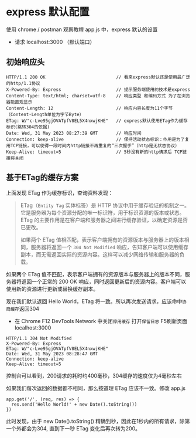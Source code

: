 # express 默认配置
使用 chrome / postman 观察教程 app.js 中，express 默认的设置
- 请求 localhost:3000 （默认端口）

## 初始响应头
```
HTTP/1.1 200 OK                           // 看来express默认还是使用最广泛的http/1.1协议 
X-Powered-By: Express                     // 提示服务端使用的技术是express
Content-Type: text/html; charset=utf-8    // 响应类型 和编码方式 为了在浏览器能直观显示
Content-Length: 12                        // 响应内容长度为11个字节（Content-Length单位为字节Byte）
ETag: W/"c-Lve95gjOVATpfV8EL5X4nxwjKHE"   // express默认使用ETag作为缓存标识(跳转304的依据)
Date: Wed, 31 May 2023 08:27:39 GMT       // 响应时间
Connection: keep-alive                    // 保持活动状态标识：作用是为了复用TCP链接，可以使得一段时间内http链接不再重复的“三次握手”（http是无状态协议）
Keep-Alive: timeout=5                     // 5秒没有新的http请求后 TCP链接将关闭
```

## 基于ETag的缓存方案
上面发现 ETag 作为缓存标识，查询资料发现：
> ETag（`Entity Tag` 实体标签）是 HTTP 协议中用于缓存验证的机制之一。它是服务器为每个资源分配的唯一标识符，用于标识资源的版本或状态。ETag 的主要作用是在客户端和服务器之间进行缓存验证，以确定资源是否已更改。
>
> 如果两个 ETag 值相匹配，表示客户端拥有的资源版本与服务器上的版本相同，服务器将返回一个 `304 Not Modified` 响应，告知客户端可以使用缓存副本，而无需返回实际的资源内容。这样可以减少网络传输和服务器的负载。

如果两个 ETag 值不匹配，表示客户端拥有的资源版本与服务器上的版本不同，服务器将返回一个正常的 200 OK 响应，同时返回更新后的资源内容。客户端可以使用新的资源进行更新或替换缓存副本。

现在我们默认返回 Hello World，ETag 将一致。所以再次发送请求，应该命中`协商缓存`返回304

- 在 Chrome F12 DevTools Network 中关闭`停用缓存` 打开`保留日志` F5刷新页面 localhost:3000

```
HTTP/1.1 304 Not Modified
X-Powered-By: Express
ETag: W/"c-Lve95gjOVATpfV8EL5X4nxwjKHE"
Date: Wed, 31 May 2023 08:28:47 GMT
Connection: keep-alive
Keep-Alive: timeout=5
```

控制台可以看到，200请求的耗时约400毫秒，304缓存的速度仅为4毫秒左右

如果我们每次返回的数据都不相同，那么按道理 ETag 应该不一致。修改 app.js

```
app.get('/', (req, res) => {
  res.send('Hello World!' + new Date().toString())
})
```

此时发现，由于 new Date().toString() 精确到秒，因此在1秒内的所有请求，除第一个外都会为304, 直到下一秒 ETag 变化后再次转为200。 